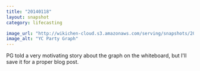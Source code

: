 ```yaml
---
title: "20140118"
layout: snapshot
category: lifecasting

image_url: "http://wikichen-cloud.s3.amazonaws.com/serving/snapshots/2014/20140118-yc-party-graph.jpg"
image_alt: "YC Party Graph"
---
```


PG told a very motivating story about the graph on the whiteboard, but I'll save it for a proper blog post.
